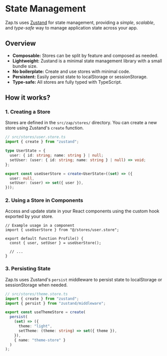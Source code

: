 # State Management

Zap.ts uses [Zustand](https://zustand-demo.pmnd.rs/) for state management, providing a _simple_, _scalable_, and _type-safe_ way to manage application state across your app.

## Overview

- **Composable:** Stores can be split by feature and composed as needed.
- **Lightweight:** Zustand is a minimal state management library with a small bundle size.
- **No boilerplate:** Create and use stores with minimal code.
- **Persistent:** Easily persist state to localStorage or sessionStorage.
- **Type-safe:** All stores are fully typed with TypeScript.

## How it works?

### 1. Creating a Store

Stores are defined in the `src/zap/stores/` directory. You can create a new store using Zustand's `create` function.

```ts
// src/stores/user.store.ts
import { create } from "zustand";

type UserState = {
  user: { id: string; name: string } | null;
  setUser: (user: { id: string; name: string } | null) => void;
};

export const useUserStore = create<UserState>((set) => ({
  user: null,
  setUser: (user) => set({ user }),
}));
```

### 2. Using a Store in Components

Access and update state in your React components using the custom hook exported by your store.

```tsx
// Example usage in a component
import { useUserStore } from "@/stores/user.store";

export default function Profile() {
  const { user, setUser } = useUserStore();

  // ...
}
```

### 3. Persisting State

Zap.ts uses Zustand's `persist` middleware to persist state to localStorage or sessionStorage when needed.

```ts
// src/stores/theme.store.ts
import { create } from "zustand";
import { persist } from "zustand/middleware";

export const useThemeStore = create(
  persist(
    (set) => ({
      theme: "light",
      setTheme: (theme: string) => set({ theme }),
    }),
    { name: "theme-store" }
  )
);
```